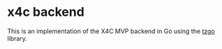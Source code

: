 # x4c backend

This is an implementation of the X4C MVP backend in Go using the [tzgo](https://blockwatch.cc/tzgo) library.
